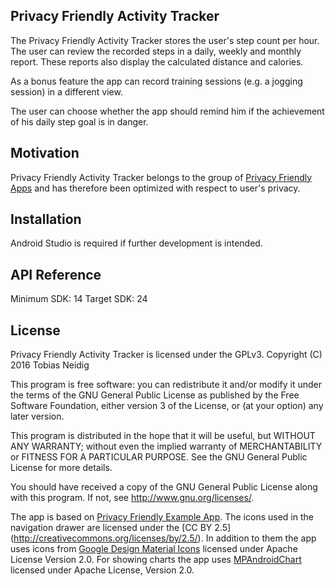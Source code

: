 ## Privacy Friendly Activity Tracker

The Privacy Friendly Activity Tracker stores the user's step count per hour. The user can review the recorded steps in a daily, weekly and monthly report. These reports also display the calculated distance and calories.

As a bonus feature the app can record training sessions (e.g. a jogging session) in a different view.

The user can choose whether the app should remind him if the achievement of his daily step goal is in danger.

## Motivation

Privacy Friendly Activity Tracker belongs to the group of [Privacy Friendly Apps](https://www.secuso.informatik.tu-darmstadt.de/en/secuso-home/research/results/privacy-friendly-apps/) and has therefore been optimized with respect to user's privacy.

## Installation

Android Studio is required if further development is intended. 

## API Reference

Minimum SDK: 14
Target SDK: 24

## License

Privacy Friendly Activity Tracker is licensed under the GPLv3.
Copyright (C) 2016  Tobias Neidig

This program is free software: you can redistribute it and/or modify
it under the terms of the GNU General Public License as published by
the Free Software Foundation, either version 3 of the License, or
(at your option) any later version.

This program is distributed in the hope that it will be useful,
but WITHOUT ANY WARRANTY; without even the implied warranty of
MERCHANTABILITY or FITNESS FOR A PARTICULAR PURPOSE.  See the
GNU General Public License for more details.

You should have received a copy of the GNU General Public License
along with this program. If not, see <http://www.gnu.org/licenses/>.

The app is based on [Privacy Friendly Example App](https://github.com/SecUSo/privacy-friendly-app-example).
The icons used in the navigation drawer are licensed under the [CC BY 2.5] (http://creativecommons.org/licenses/by/2.5/).
In addition to them the app uses icons from [Google Design Material Icons](https://design.google.com/icons/index.html) licensed under Apache License Version 2.0.
For showing charts the app uses [MPAndroidChart](https://github.com/PhilJay/MPAndroidChart) licensed under Apache License, Version 2.0.




